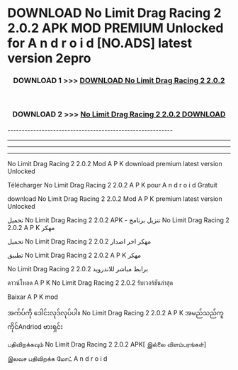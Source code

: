 # DOWNLOAD No Limit Drag Racing 2 2.0.2  APK MOD PREMIUM Unlocked for A n d r o i d [NO.ADS] latest version 2epro 



<div align="center">

<h3>DOWNLOAD 1 >>> <a href="https://getmod2.web.app/?judul=No Limit Drag Racing 2 2.0.2 ">DOWNLOAD No Limit Drag Racing 2 2.0.2 </a></h3><br>

<h3>DOWNLOAD 2 >>> <a href="https://getmod2.web.app/?judul=No Limit Drag Racing 2 2.0.2 ">No Limit Drag Racing 2 2.0.2  DOWNLOAD </a></h3>

</div>
----------------------------------------------------------

----------------------------------------------------------

----------------------------------------------------------

----------------------------------------------------------

No Limit Drag Racing 2 2.0.2  Mod A P K download premium latest version Unlocked

Télécharger No Limit Drag Racing 2 2.0.2  A P K pour A n d r o i d Gratuit

download No Limit Drag Racing 2 2.0.2  Mod A P K premium latest version Unlocked

تحميل No Limit Drag Racing 2 2.0.2  APK - تنزيل برنامج No Limit Drag Racing 2 2.0.2  A P K مهكر

تحميل No Limit Drag Racing 2 2.0.2  مهكر اخر اصدار

تطبيق No Limit Drag Racing 2 2.0.2  A P K مهكر

No Limit Drag Racing 2 2.0.2  برابط مباشر للاندرويد

ดาวน์โหลด A P K No Limit Drag Racing 2 2.0.2  รับเวอร์ชันล่าสุด

Baixar A P K mod

အက်ပ်ကို ဒေါင်းလုဒ်လုပ်ပါ။ No Limit Drag Racing 2 2.0.2  A P K အမည်သည်ကူကိုင်Andriod ဗားရှင်း

பதிவிறக்கவும் No Limit Drag Racing 2 2.0.2  APK[ இல்லை விளம்பரங்கள்] 
 
இலவச பதிவிறக்க மோட் A n d r o i d




